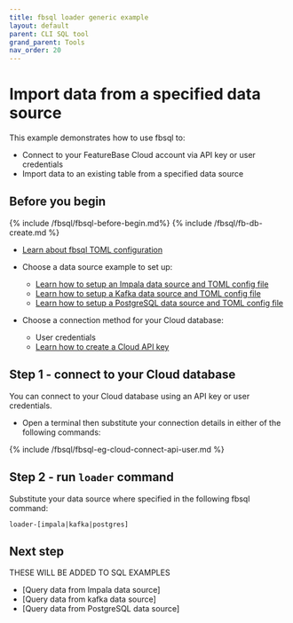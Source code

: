 ```yaml
---
title: fbsql loader generic example
layout: default
parent: CLI SQL tool
grand_parent: Tools
nav_order: 20
---
```


# Import data from a specified data source

This example demonstrates how to use fbsql to:
* Connect to your FeatureBase Cloud account via API key or user credentials
* Import data to an existing table from a specified data source

## Before you begin

{% include /fbsql/fbsql-before-begin.md%}
{% include /fbsql/fb-db-create.md %}
* [Learn about fbsql TOML configuration](/docs/tools/fbsql/fbsql-loader-config)

* Choose a data source example to set up:
  * [Learn how to setup an Impala data source and TOML config file](/docs/tools/fbsql/fbsql-loader-eg-impala-source)
  * [Learn how to setup a Kafka data source and TOML config file](/docs/tools/fbsql/fbsql-loader-eg-kafka-source)
  * [Learn how to setup a PostgreSQL data source and TOML config file](/docs/tools/fbsql/fbsql-loader-eg-postgres-source)

* Choose a connection method for your Cloud database:
  * User credentials
  * [Learn how to create a Cloud API key](/docs/cloud/cloud-authentication/cloud-auth-create-key)

## Step 1 - connect to your Cloud database

You can connect to your Cloud database using an API key or user credentials.

* Open a terminal then substitute your connection details in either of the following commands:

{% include /fbsql/fbsql-eg-cloud-connect-api-user.md %}

## Step 2 - run `loader` command

Substitute your data source where specified in the following fbsql command:

```
loader-[impala|kafka|postgres] 
```

## Next step

THESE WILL BE ADDED TO SQL EXAMPLES
* [Query data from Impala data source]
* [Query data from kafka data source]
* [Query data from PostgreSQL data source]

